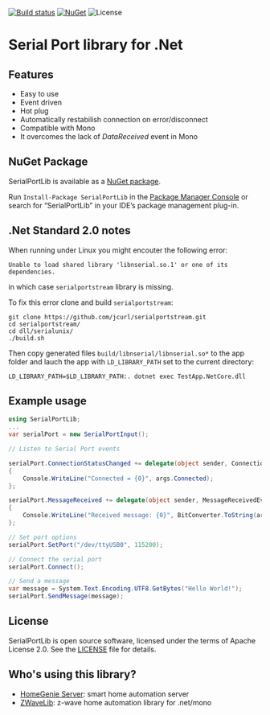 [![Build status](https://ci.appveyor.com/api/projects/status/r9fcyt98fjmygwu6?svg=true)](https://ci.appveyor.com/project/genemars/serialport-lib-dotnet)
[![NuGet](https://img.shields.io/nuget/v/SerialPortLib.svg)](https://www.nuget.org/packages/SerialPortLib/)
![License](https://img.shields.io/github/license/genielabs/serialport-lib-dotnet.svg)

# Serial Port library for .Net

## Features

- Easy to use
- Event driven
- Hot plug
- Automatically restabilish connection on error/disconnect
- Compatible with Mono
- It overcomes the lack of *DataReceived* event in Mono

## NuGet Package

SerialPortLib  is available as a [NuGet package](https://www.nuget.org/packages/SerialPortLib).

Run `Install-Package SerialPortLib` in the [Package Manager Console](http://docs.nuget.org/docs/start-here/using-the-package-manager-console) or search for “SerialPortLib” in your IDE’s package management plug-in.

## .Net Standard 2.0 notes

When running under Linux you might encouter the following error:
```
Unable to load shared library 'libnserial.so.1' or one of its dependencies.
```
in which case `serialportstream` library is missing.

To fix this error clone and build `serialportstream`:
```
git clone https://github.com/jcurl/serialportstream.git
cd serialportstream/
cd dll/serialunix/
./build.sh
```

Then copy generated files `build/libnserial/libnserial.so*` to the app folder and lauch the app with `LD_LIBRARY_PATH` set to the current directory:

```
LD_LIBRARY_PATH=$LD_LIBRARY_PATH:. dotnet exec TestApp.NetCore.dll
```

## Example usage

```csharp
using SerialPortLib;
...
var serialPort = new SerialPortInput();

// Listen to Serial Port events

serialPort.ConnectionStatusChanged += delegate(object sender, ConnectionStatusChangedEventArgs args) 
{
    Console.WriteLine("Connected = {0}", args.Connected);
};

serialPort.MessageReceived += delegate(object sender, MessageReceivedEventArgs args)
{
    Console.WriteLine("Received message: {0}", BitConverter.ToString(args.Data));
};

// Set port options
serialPort.SetPort("/dev/ttyUSB0", 115200);

// Connect the serial port
serialPort.Connect();

// Send a message
var message = System.Text.Encoding.UTF8.GetBytes("Hello World!");
serialPort.SendMessage(message);
```

## License

SerialPortLib is open source software, licensed under the terms of Apache License 2.0. See the [LICENSE](LICENSE) file for details.


## Who's using this library?

- [HomeGenie Server](http://github.com/genielabs/HomeGenie): smart home automation server
- [ZWaveLib](https://github.com/genielabs/zwave-lib-dotnet): z-wave home automation library for .net/mono
